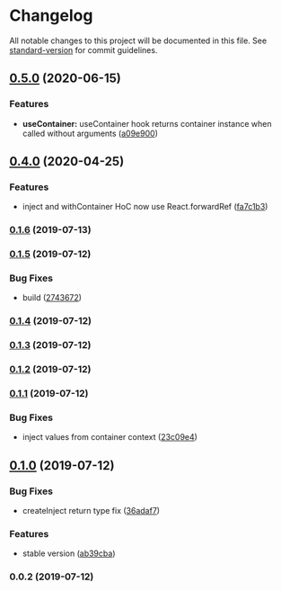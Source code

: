 # Changelog

All notable changes to this project will be documented in this file. See [standard-version](https://github.com/conventional-changelog/standard-version) for commit guidelines.

## [0.5.0](https://github.com/awinogrodzki/recontainer/compare/v0.4.0...v0.5.0) (2020-06-15)


### Features

* **useContainer:** useContainer hook returns container instance when called without arguments ([a09e900](https://github.com/awinogrodzki/recontainer/commit/a09e900))



## [0.4.0](https://github.com/awinogrodzki/recontainer/compare/v0.3.0...v0.4.0) (2020-04-25)


### Features

* inject and withContainer HoC now use React.forwardRef ([fa7c1b3](https://github.com/awinogrodzki/recontainer/commit/fa7c1b3))



### [0.1.6](https://github.com/awinogrodzki/recontainer/compare/v0.1.5...v0.1.6) (2019-07-13)



### [0.1.5](https://github.com/awinogrodzki/recontainer/compare/v0.1.4...v0.1.5) (2019-07-12)


### Bug Fixes

* build ([2743672](https://github.com/awinogrodzki/recontainer/commit/2743672))



### [0.1.4](https://github.com/awinogrodzki/recontainer/compare/v0.1.3...v0.1.4) (2019-07-12)



### [0.1.3](https://github.com/awinogrodzki/recontainer/compare/v0.1.2...v0.1.3) (2019-07-12)



### [0.1.2](https://github.com/awinogrodzki/recontainer/compare/v0.1.1...v0.1.2) (2019-07-12)



### [0.1.1](https://github.com/awinogrodzki/recontainer/compare/v0.1.0...v0.1.1) (2019-07-12)


### Bug Fixes

* inject values from container context ([23c09e4](https://github.com/awinogrodzki/recontainer/commit/23c09e4))



## [0.1.0](https://github.com/awinogrodzki/recontainer/compare/v0.0.2...v0.1.0) (2019-07-12)


### Bug Fixes

* createInject return type fix ([36adaf7](https://github.com/awinogrodzki/recontainer/commit/36adaf7))


### Features

* stable version ([ab39cba](https://github.com/awinogrodzki/recontainer/commit/ab39cba))



### 0.0.2 (2019-07-12)
